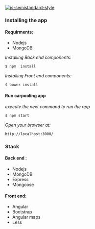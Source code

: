 [![js-semistandard-style](https://img.shields.io/badge/code%20style-semistandard-brightgreen.svg?style=flat-square)](https://github.com/Flet/semistandard)

### Installing the app

#### Requirments:
 - Nodejs
 - MongoDB

*Installing Back end components:*
```sh
$ npm  install
```
 
*Installing Front end components:*
```sh
$ bower install
```
#### Run carpooling app

*execute the next command to run the app*
```sh
$ npm start
```

*Open your browser at:*
```sh
http://localhost:3000/
```

### Stack

#### Back end :
 - Nodejs
 - MongoDB
 - Express
 - Mongoose
 

#### Front end:
 - Angular
 - Bootstrap
 - Angular maps
 - Less

